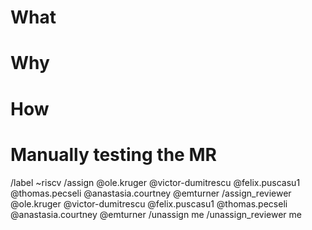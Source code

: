 <!--
Thanks you for taking the time to contributing to the Tezos project!

Make sure to read our Contributing guide (https://protocol.mavryk.org/developer/contributing.html) and the Merge process description (https://protocol.mavryk.org/developer/merge_team.html). -->

# What

<!-- Explain what your MR does without going into details. -->

# Why

<!-- Explain the motivation for your work. -->

# How

<!-- Explain how your MR achieves what it says it does and why it is a good way. -->
<!-- Discuss possible side-effects and other solutions you have considered. -->

# Manually testing the MR

<!-- Describe how reviewers and approvers can test this MR. -->

<!-- Populate various MR fields. -->
/label ~riscv
/assign @ole.kruger @victor-dumitrescu @felix.puscasu1 @thomas.pecseli @anastasia.courtney @emturner
/assign_reviewer @ole.kruger @victor-dumitrescu @felix.puscasu1 @thomas.pecseli @anastasia.courtney @emturner
/unassign me
/unassign_reviewer me
